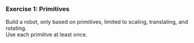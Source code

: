 ### Exercise 1: Primitives  
Build a robot, only based on primitives, limited to scaling, translating, and rotating.  
Use each primitive at least once.  
